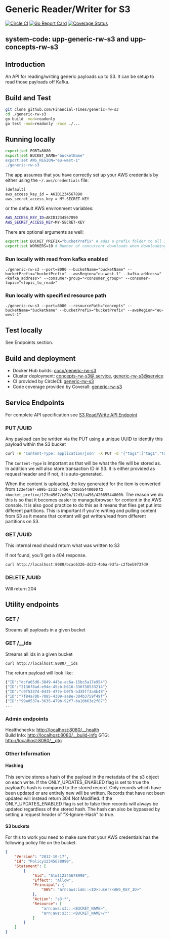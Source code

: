 # Generic Reader/Writer for S3

[![Circle CI](https://circleci.com/gh/Financial-Times/generic-rw-s3.svg?style=shield)](https://circleci.com/gh/Financial-Times/generic-rw-s3)
[![Go Report Card](https://goreportcard.com/badge/github.com/Financial-Times/generic-rw-s3)](https://goreportcard.com/report/github.com/Financial-Times/generic-rw-s3)
[![Coverage Status](https://coveralls.io/repos/github/Financial-Times/generic-rw-s3/badge.svg)](https://coveralls.io/github/Financial-Times/generic-rw-s3)

## system-code: upp-generic-rw-s3 and upp-concepts-rw-s3

## Introduction

An API for reading/writing generic payloads up to S3. It can be setup to read those payloads off Kafka.

## Build and Test

```sh
git clone github.com/Financial-Times/generic-rw-s3  
cd ./generic-rw-s3
go build -mod=readonly
go test -mod=readonly -race ./...
```

## Running locally

```sh
export|set PORT=8080
export|set BUCKET_NAME='bucketName"
export|set AWS_REGION="eu-west-1"
./generic-rw-s3
```

The app assumes that you have correctly set up your AWS credentials by either using the `~/.aws/credentials` file:

```sh
[default]
aws_access_key_id = AKID1234567890
aws_secret_access_key = MY-SECRET-KEY
```

or the default AWS environment variables:

```sh
AWS_ACCESS_KEY_ID=AKID1234567890
AWS_SECRET_ACCESS_KEY=MY-SECRET-KEY
```

There are optional arguments as well:

```sh
export|set BUCKET_PREFIX="bucketPrefix" # adds a prefix folder to all items uploaded
export|set WORKERS=10 # Number of concurrent downloads when downloading all items. Default is 10
```

### Run locally with read from kafka enabled

`./generic-rw-s3 --port=8080 --bucketName="bucketName" --bucketPrefix="bucketPrefix" --awsRegion="eu-west-1" --kafka-address="<kafka_address>" --consumer-group="<consumer_group>" --consumer-topic="<topic_to_read>"`

### Run locally with specified resource path

`./generic-rw-s3 --port=8080 --resourcePath="concepts" --bucketName="bucketName" --bucketPrefix="bucketPrefix" --awsRegion="eu-west-1"`

## Test locally

See Endpoints section.

## Build and deployment

* Docker Hub builds: [coco/generic-rw-s3](https://hub.docker.com/r/coco/generic-rw-s3/)
* Cluster deployment:  [concepts-rw-s3@.service](https://github.com/Financial-Times/pub-service-files), [generic-rw-s3@service](https://github.com/Financial-Times/up-service-files)
* CI provided by CircleCI: [generic-rw-s3](https://circleci.com/gh/Financial-Times/generic-rw-s3)
* Code coverage provided by Coverall: [generic-rw-s3](https://coveralls.io/github/Financial-Times/generic-rw-s3)

## Service Endpoints

For complete API specification see [S3 Read/Write API Endpoint](https://docs.google.com/document/d/1Ck-o0Le9cXOfm-aVjiGmOT7ZTB5W5fDTsPqGkhzfa-U/edit#)

### PUT /UUID

Any payload can be written via the PUT using a unique UUID to identify this payload within the S3 bucket

```sh
curl -H 'Content-Type: application/json' -X PUT -d '{"tags":["tag1","tag2"],"question":"Which band?","answers":[{"id":"a0","answer":"Answer1"},{"id":"a1","answer":"answer2"}]}' http://localhost:8080/bcac6326-dd23-4b6a-9dfa-c2fbeb9737d9
```

The `Content-Type` is important as that will be what the file will be stored as.
In addition we will also store transaction ID in S3. It is either provided as request header and if not, it is auto-generated.

When the content is uploaded, the key generated for the item is converted from
`123e4567-e89b-12d3-a456-426655440000` to `<bucket_prefix>/123e4567/e89b/12d3/a456/426655440000`.
The reason we do this is so that it becomes easier to manage/browser for content in the AWS console.
It is also good practice to do this as it means that files get put into different partitions.
This is important if you're writing and pulling content from S3 as it means that content will get written/read from different partitions on S3.

### GET /UUID

This internal read should return what was written to S3

If not found, you'll get a 404 response.

```sh
curl http://localhost:8080/bcac6326-dd23-4b6a-9dfa-c2fbeb9737d9
```

### DELETE /UUID

Will return 204

## Utility endpoints

### GET /

Streams all payloads in a given bucket

### GET /__ids

Streams all ids in a given bucket

```sh
curl http://localhost:8080/__ids
```

The return payload will look like:

```sh
{"ID":"dcfa65d6-3849-445e-ac6a-15bc5a17e954"}
{"ID":"2136f8ad-e94e-45cb-b616-336f38533214"}
{"ID":"c9f5337d-0435-477e-b0f5-bd35ff3a4b48"}
{"ID":"7f84a70b-7085-4309-aa8e-304b3759f49f"}
{"ID":"99a0537a-3635-479b-92f7-ba10b63e2f87"}
...
```

### Admin endpoints

Healthchecks: [http://localhost:8080/__health](http://localhost:8080/__health)  
Build Info: [http://localhost:8080/__build-info](http://localhost:8080/__build-info)
GTG: [http://localhost:8080/__gtg](http://localhost:8080/__gtg)

### Other Information

#### Hashing

This service stores a hash of the payload in the metadata of the s3 object on each write. If the ONLY_UPDATES_ENABLED flag is set to true the payload's hash is compared to the stored record. Only records which have been updated or are entirely new will be written. Records that have not been updated will instead return 304 Not Modified. If the ONLY_UPDATES_ENABLED flag is set to false then records will always be updated regardless of the stored hash. The hash can also be bypassed by setting a request header of "X-Ignore-Hash" to true.

#### S3 buckets

For this to work you need to make sure that your AWS credentials has the following policy file on the bucket.

```json
{
    "Version": "2012-10-17",
    "Id": "Policy12345678990",
    "Statement": [
        {
            "Sid": "Stmt12345678990",
            "Effect": "Allow",
            "Principal": {
                "AWS": "arn:aws:iam::<ID>:user/<AWS_KEY_ID>"
            },
            "Action": "s3:*",
            "Resource": [
                "arn:aws:s3:::<BUCKET_NAME>",
                "arn:aws:s3:::<BUCKET_NAME>/*"
            ]
        }
    ]
}
```
